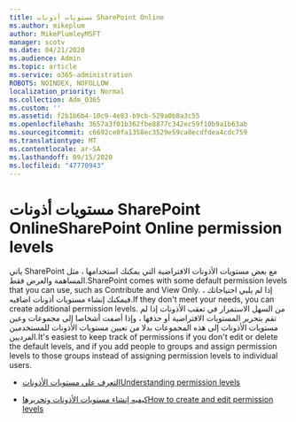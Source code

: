 ```yaml
---
title: مستويات أذونات SharePoint Online
ms.author: mikeplum
author: MikePlumleyMSFT
manager: scotv
ms.date: 04/21/2020
ms.audience: Admin
ms.topic: article
ms.service: o365-administration
ROBOTS: NOINDEX, NOFOLLOW
localization_priority: Normal
ms.collection: Adm_O365
ms.custom: ''
ms.assetid: f2b1b6b4-10c9-4e83-b9cb-529a0b8a3c55
ms.openlocfilehash: 3657a3f01b362fbe8877c342ec59f10b9a1b63ab
ms.sourcegitcommit: c6692ce0fa1358ec3529e59ca0ecdfdea4cdc759
ms.translationtype: MT
ms.contentlocale: ar-SA
ms.lasthandoff: 09/15/2020
ms.locfileid: "47770943"
---
```

# <a name="sharepoint-online-permission-levels"></a><span data-ttu-id="dcee1-102">مستويات أذونات SharePoint Online</span><span class="sxs-lookup"><span data-stu-id="dcee1-102">SharePoint Online permission levels</span></span>

<span data-ttu-id="dcee1-103">ياتي SharePoint مع بعض مستويات الأذونات الافتراضية التي يمكنك استخدامها ، مثل المساهمة والعرض فقط.</span><span class="sxs-lookup"><span data-stu-id="dcee1-103">SharePoint comes with some default permission levels that you can use, such as Contribute and View Only.</span></span> <span data-ttu-id="dcee1-104">إذا لم يلبي احتياجاتك ، فيمكنك إنشاء مستويات أذونات اضافيه.</span><span class="sxs-lookup"><span data-stu-id="dcee1-104">If they don't meet your needs, you can create additional permission levels.</span></span> <span data-ttu-id="dcee1-105">من السهل الاستمرار في تعقب الأذونات إذا لم تقم بتحرير المستويات الافتراضية أو حذفها ، وإذا أضفت أشخاصا إلى مجموعات وعين مستويات الأذونات إلى هذه المجموعات بدلا من تعيين مستويات الأذونات للمستخدمين الفرديين.</span><span class="sxs-lookup"><span data-stu-id="dcee1-105">It's easiest to keep track of permissions if you don't edit or delete the default levels, and if you add people to groups and assign permission levels to those groups instead of assigning permission levels to individual users.</span></span>
  
- [<span data-ttu-id="dcee1-106">التعرف علي مستويات الأذونات</span><span class="sxs-lookup"><span data-stu-id="dcee1-106">Understanding permission levels</span></span>](https://go.microsoft.com/fwlink/?linkid=867071)
    
- [<span data-ttu-id="dcee1-107">كيفيه إنشاء مستويات الأذونات وتحريرها</span><span class="sxs-lookup"><span data-stu-id="dcee1-107">How to create and edit permission levels</span></span>](https://go.microsoft.com/fwlink/?linkid=867072)
    

